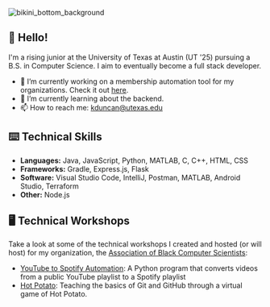![bikini_bottom_background](https://github.com/cloudydaiyz/cloudydaiyz/assets/91110018/1adb46ed-f32d-4f3d-9e22-f6f485d8fbba)


## 👋 Hello! 

I'm a rising junior at the University of Texas at Austin (UT '25) pursuing a B.S. in Computer Science. I aim to eventually become a full stack developer.

- 🔭 I’m currently working on a membership automation tool for my organizations. Check it out [here](https://github.com/cloudydaiyz/membership-auto).
- 🌱 I’m currently learning about the backend.
- 📫 How to reach me: kduncan@utexas.edu 

## ⌨️ Technical Skills 
- **Languages:** Java, JavaScript, Python, MATLAB, C, C++, HTML, CSS
- **Frameworks:** Gradle, Express.js, Flask
- **Software:** Visual Studio Code, IntelliJ, Postman, MATLAB, Android Studio, Terraform 
- **Other:** Node.js

## 🖥 Technical Workshops  
Take a look at some of the technical workshops I created and hosted (or will host) for my organization, the [Association of Black Computer Scientists](https://github.com/UT-ABCS):
- [YouTube to Spotify Automation](https://github.com/UT-ABCS/youtube-to-spotify-py): A Python program that converts videos from a public YouTube playlist to a Spotify playlist
- [Hot Potato](https://github.com/UT-ABCS/hot-potato-ws): Teaching the basics of Git and GitHub through a virtual game of Hot Potato.
